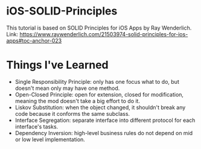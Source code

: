 # iOS-SOLID-Principles
This tutorial is based on SOLID Principles for iOS Apps by Ray Wenderlich.
Link: https://www.raywenderlich.com/21503974-solid-principles-for-ios-apps#toc-anchor-023

# Things I've Learned
* Single Responsibility Principle: only has one focus what to do, but doesn't mean only may have one method.
* Open-Closed Principle: open for extension, closed for modification, meaning the mod doesn't take a big effort to do it.
* Liskov Substitution: when the object changed, it shouldn't break any code because it conforms the same subclass.
* Interface Segregation: separate interface into different protocol for each interface's tasks.
* Dependency Inversion: high-level business rules do not depend on mid or low level implementation.
